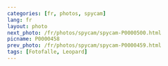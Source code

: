 ```yaml
---
categories: [fr, photos, spycam]
lang: fr
layout: photo
next_photo: /fr/photos/spycam/spycam-P0000500.html
picname: P0000458
prev_photo: /fr/photos/spycam/spycam-P0000459.html
tags: [Fotofalle, Leopard]
---
```

